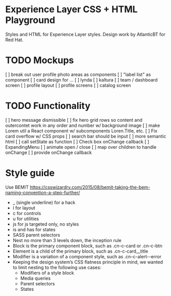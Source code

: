 # Experience Layer CSS + HTML Playground

Styles and HTML for Experience Layer styles.
Design work by AtlanticBT for Red Hat.

# TODO Mockups

[ ] break out user profile photo areas as components
[ ] "label list" as component
[ ] card design for ...
    [ ] lynda
    [ ] kaltura
[ ] team / dashboard screen
[ ] profile layout
[ ] profile screens
[ ] catalog screen

# TODO Functionality

[ ] hero message dismissible
[ ] fix hero grid rows so content and outercontet work in any order and number w/ background image
[ ] make Lorem util a React component w/ subcomponents Loren.Title, etc.
[ ] Fix card overflow w/ CSS props
[ ] search bar should be input
[ ] more semantic html
[ ] call setState as function
[ ] Check box onChange callback
[ ] ExpandingMenu
    [ ] animate open / close
    [ ] map over children to handle onChange
    [ ] provide onChange callback

# Style guide

Use BEMIT
https://csswizardry.com/2015/08/bemit-taking-the-bem-naming-convention-a-step-further/
- _ (single underline) for a hack
- l for layout
- c for controls
- u for utilities
- js for js targeted only, no styles
- is and has for states
- SASS parent selectors
- Nest no more than 3 levels down, the inception rule
- Block is the primary component block, such as .cn-c-card or .cn-c-btn
- Element is a child of the primary block, such as .cn-c-card__title
- Modifier is a variation of a component style, such as .cn-c-alert--error
- Keeping the design system’s CSS flatness principle in mind, we wanted to limit nesting to the following use cases:
  - Modifiers of a style block
  - Media queries
  - Parent selectors
  - States

